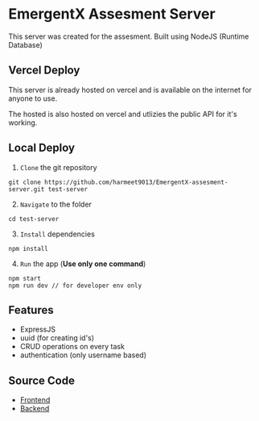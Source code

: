 # EmergentX Assesment Server
This server was created for the assesment. Built using NodeJS (Runtime Database)

## Vercel Deploy
This server is already hosted on vercel and is available on the internet for anyone to use.

The hosted is also hosted on vercel and utlizies the public API for it's working.

## Local Deploy
1. `Clone` the git repository
```
git clone https://github.com/harmeet9013/EmergentX-assesment-server.git test-server
```
2. `Navigate` to the folder
```
cd test-server
```
3. `Install` dependencies
```
npm install
```
4. `Run` the app (**Use only one command**)
```
npm start
npm run dev // for developer env only
```

## Features
* ExpressJS
* uuid (for creating id's)
* CRUD operations on every task
* authentication (only username based)

## Source Code
* [Frontend](https://github.com/harmeet9013/EmergentX-assesment)
* [Backend](https://github.com/harmeet9013/EmergentX-assesment-server)